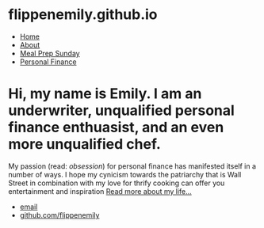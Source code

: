# flippenemily.github.io
<!DOCTYPE html>
<html>
	<head>
		<title> 
			Underwrite Life 
		</title>
		<!-- link to main stylesheet -->
		<link rel="stylesheet" type="text/css" href="/css/main.css">
	</head>
	<body>
		<nav>
    		<ul>
        		<li><a href="/">Home</a></li>
	        	<li><a href="/about">About</a></li>
        		<li><a href="/mealprepsunday">Meal Prep Sunday</a></li>
        		<li><a href="/personalfinance">Personal Finance</a></li>
    		</ul>
		</nav>
		<div class="container">
    		<div class="blurb">
        		<h1>Hi, my name is Emily. I am an underwriter, unqualified personal finance enthuasist, and an even more unqualified chef. </h1>
				<p>My passion (read: <em>obsession</em>) for personal finance has manifested itself in a number of ways. I hope my cynicism towards the patriarchy that is Wall Street in combination with my love for thrify cooking can offer you entertainment and inspiration  <a href="/about">Read more about my life...</a></p>
    		</div><!-- /.blurb -->
		</div><!-- /.container -->
		<footer>
    		<ul>
        		<li><a href="mailto:flippenemily@gmail.com">email</a></li>
        		<li><a href="https://github.com/flippenemily">github.com/flippenemily</a></li>
			</ul>
		</footer>
	</body>
</html>
